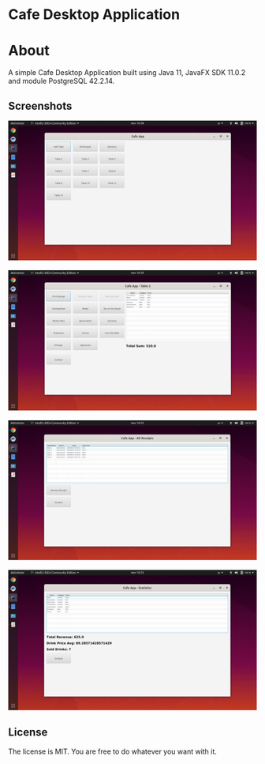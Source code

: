 # Cafe Desktop Application

# About
A simple Cafe Desktop Application built using Java 11, JavaFX SDK 11.0.2 and module PostgreSQL 42.2.14.

## Screenshots

![Cafe App Screenshot 1](cafeapp_1.png)<br /><br />
![Cafe App Screenshot 1](cafeapp_2.png)<br /><br />
![Cafe App Screenshot 1](cafeapp_3.png)<br /><br />
![Cafe App Screenshot 1](cafeapp_4.png)

## License

The license is MIT. You are free to do whatever you want with it.
